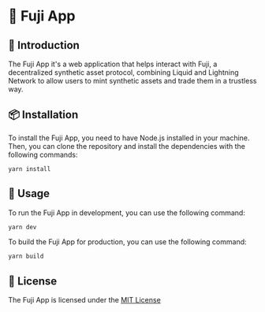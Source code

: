 # 🗻 Fuji App

## 📖 Introduction
The Fuji App it's a web application that helps interact with Fuji, a decentralized synthetic asset protocol, combining Liquid and Lightning Network to allow users to mint synthetic assets and trade them in a trustless way.

## 📦 Installation
To install the Fuji App, you need to have Node.js installed in your machine. Then, you can clone the repository and install the dependencies with the following commands:
```bash
yarn install
```

## 🚀 Usage
To run the Fuji App in development, you can use the following command:
```bash
yarn dev
```

To build the Fuji App for production, you can use the following command:
```bash
yarn build
```

## 📝 License
The Fuji App is licensed under the [MIT License](LICENSE.md)




